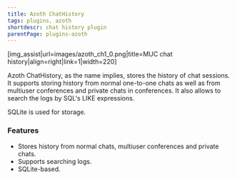 ```yaml
---
title: Azoth ChatHistory
tags: plugins, azoth
shortdescr: chat history plugin
parentPage: plugins-azoth
---
```


\[img\_assist|url=images/azoth\_ch1\_0.png|title=MUC chat history|align=right|link=1|width=220\]

Azoth ChatHistory, as the name implies, stores the history of chat
sessions. It supports storing history from normal one-to-one chats as
well as from multiuser conferences and private chats in conferences. It
also allows to search the logs by SQL's LIKE expressions.

SQLite is used for storage.

### Features

- Stores history from normal chats, multiuser conferences and
  private chats.
- Supports searching logs.
- SQLite-based.
